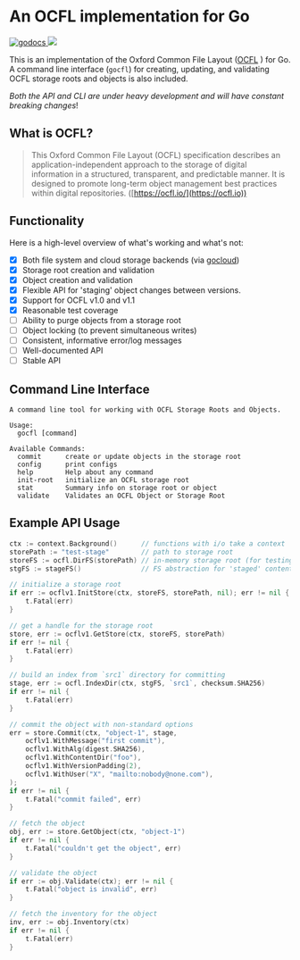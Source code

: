# An OCFL implementation for Go


<a href="https://godoc.org/github.com/srerickson/ocfl">
    <img src="https://godoc.org/github.com/srerickson/ocfl?status.svg" alt="godocs"/>
</a>
<a href="https://goreportcard.com/report/github.com/srerickson/ocfl">
    <img src="https://goreportcard.com/badge/github.com/srerickson/ocfl">
</a>

This is an implementation of the Oxford Common File Layout
([OCFL](https://ocfl.io/) ) for Go. A command line interface (`gocfl`) for
creating, updating, and validating OCFL storage roots and objects is also
included. 

*Both the API and CLI are under heavy development and will have constant
breaking changes*!

## What is OCFL?

> This Oxford Common File Layout (OCFL) specification describes an
> application-independent approach to the storage of digital information in a
> structured, transparent, and predictable manner. It is designed to promote
> long-term object management best practices within digital repositories.
> ([https://ocfl.io/](https://ocfl.io))

## Functionality

Here is a high-level overview of what's working and what's not:

- [x] Both file system and cloud storage backends (via [gocloud](https://gocloud.dev/howto/blob/))
- [x] Storage root creation and validation
- [x] Object creation and validation
- [x] Flexible API for 'staging' object changes between versions.
- [x] Support for OCFL v1.0 and v1.1 
- [x] Reasonable test coverage
- [ ] Ability to purge objects from a storage root
- [ ] Object locking (to prevent simultaneous writes)
- [ ] Consistent, informative error/log messages
- [ ] Well-documented API
- [ ] Stable API

## Command Line Interface

```
A command line tool for working with OCFL Storage Roots and Objects.

Usage:
  gocfl [command]

Available Commands:
  commit      create or update objects in the storage root
  config      print configs
  help        Help about any command
  init-root   initialize an OCFL storage root
  stat        Summary info on storage root or object
  validate    Validates an OCFL Object or Storage Root
```

## Example API Usage

```go
ctx := context.Background()      // functions with i/o take a context
storePath := "test-stage"        // path to storage root
storeFS := ocfl.DirFS(storePath) // in-memory storage root (for testing)
stgFS := stageFS()               // FS abstraction for 'staged' content

// initialize a storage root
if err := ocflv1.InitStore(ctx, storeFS, storePath, nil); err != nil {
    t.Fatal(err)
}

// get a handle for the storage root
store, err := ocflv1.GetStore(ctx, storeFS, storePath)
if err != nil {
    t.Fatal(err)
}

// build an index from `src1` directory for committing
stage, err := ocfl.IndexDir(ctx, stgFS, `src1`, checksum.SHA256)
if err != nil {
    t.Fatal(err)
}

// commit the object with non-standard options
err = store.Commit(ctx, "object-1", stage,
    ocflv1.WithMessage("first commit"),
    ocflv1.WithAlg(digest.SHA256),
    ocflv1.WithContentDir("foo"),
    ocflv1.WithVersionPadding(2),
    ocflv1.WithUser("X", "mailto:nobody@none.com"),
); 
if err != nil {
    t.Fatal("commit failed", err)
}

// fetch the object
obj, err := store.GetObject(ctx, "object-1")
if err != nil {
    t.Fatal("couldn't get the object", err)
}

// validate the object
if err := obj.Validate(ctx); err != nil {
    t.Fatal("object is invalid", err)
}

// fetch the inventory for the object
inv, err := obj.Inventory(ctx)
if err != nil {
    t.Fatal(err)
}
```
